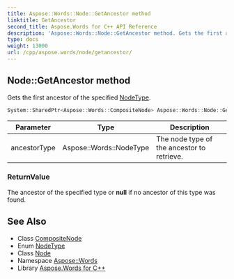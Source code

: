```yaml
---
title: Aspose::Words::Node::GetAncestor method
linktitle: GetAncestor
second_title: Aspose.Words for C++ API Reference
description: 'Aspose::Words::Node::GetAncestor method. Gets the first ancestor of the specified NodeType in C++.'
type: docs
weight: 13000
url: /cpp/aspose.words/node/getancestor/
---
```

## Node::GetAncestor method


Gets the first ancestor of the specified [NodeType](../../nodetype/).

```cpp
System::SharedPtr<Aspose::Words::CompositeNode> Aspose::Words::Node::GetAncestor(Aspose::Words::NodeType ancestorType)
```


| Parameter | Type | Description |
| --- | --- | --- |
| ancestorType | Aspose::Words::NodeType | The node type of the ancestor to retrieve. |

### ReturnValue

The ancestor of the specified type or **null** if no ancestor of this type was found.

## See Also

* Class [CompositeNode](../../compositenode/)
* Enum [NodeType](../../nodetype/)
* Class [Node](../)
* Namespace [Aspose::Words](../../)
* Library [Aspose.Words for C++](../../../)
